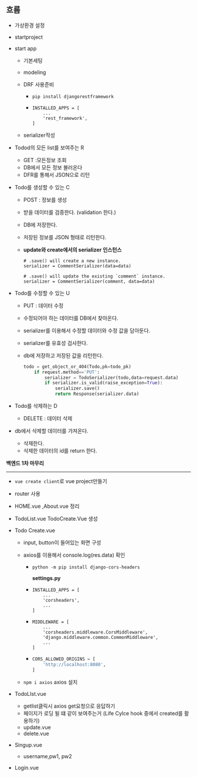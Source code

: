 ## 흐름

- 가상환경 설정

- startproject

- start app

  - 기본세팅

  - modeling

  - DRF 사용준비

    - `pip install djangorestframework`

    - ```
      INSTALLED_APPS = [
          ...
          'rest_framework',
      ]
      ```

  - serializer작성

- Todod의 모든 list를 보여주는 R

  - GET :모든정보 조회
  - DB에서 모든 정보 불러온다
  - DFR를 통해서 JSON으로 리턴

- Todo를 생성할 수 있는 C

  - POST : 정보를 생성

  - 받을 데이터를 검증한다. (validation 한다.)

  - DB에 저장한다.

  - 저장된 정보를 JSON 형태로 리턴한다.

  - **update와 create에서의 serializer 인스턴스**

    ```
    # .save() will create a new instance.
    serializer = CommentSerializer(data=data)
    
    # .save() will update the existing `comment` instance.
    serializer = CommentSerializer(comment, data=data)
    ```

- Todo를 수정할 수 있는 U

  - PUT : 데이터 수정

  - 수정되어야 하는 데이터를 DB에서 찾아온다.

  - serializer를 이용해서 수정할 데이터와 수정 값을 담아둔다.

  - serializer를 유효성 검사한다.

  - db에 저장하고 저장된 값을 리턴한다.

    ```python
    todo = get_object_or_404(Todo,pk=todo_pk)
        if request.method=='PUT':
            serializer = TodoSerializer(todo,data=request.data)
            if serializer.is_valid(raise_exception=True):
                serializer.save()
                return Response(serializer.data)
    ```

    

- Todo를 삭제하는 D

  - DELETE : 데이터 삭제
- db에서 삭제할 데이터를 가져온다.
  - 삭제한다.
  - 삭제한 데이터의 id를 return 한다.

**백엔드 1차 마무리**

***

- `vue create client`로 vue project만들기

- router 사용

- HOME.vue ,About.vue 정리

- TodoList.vue TodoCreate.Vue 생성

- Todo Create.vue

  - input, button이 들어있는 화면 구성

  - axios를 이용해서 console.log(res.data) 확인

    - ```
      python -m pip install django-cors-headers
      ```

      **settings.py**

    - ```
      INSTALLED_APPS = [
          ...
          'corsheaders',
          ...
      ]
      ```

    - ```
      MIDDLEWARE = [
          ...
          'corsheaders.middleware.CorsMiddleware',
          'django.middleware.common.CommonMiddleware',
          ...
      ]
      ```

    - ```python
      CORS_ALLOWED_ORIGINS = [
          'http://localhost:8080',
      ]
      ```

  - `npm i axios` axios 설치

- TodoLIst.vue

  - getlist클릭시 axios get요청으로 응답하기
  - 페이지가 로딩 될 떄 같이 보여주는거 (Life Cylce hook 중에서 created를 활용하기)
  - update.vue
  - delete.vue

- Singup.vue
  
  - username,pw1, pw2
- Login.vue